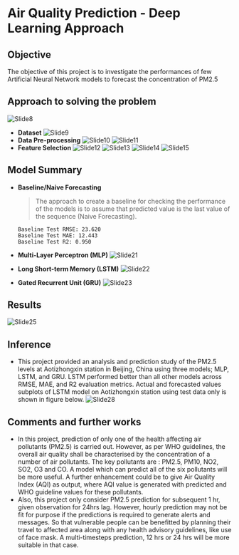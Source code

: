 # **Air Quality Prediction - Deep Learning Approach**

## Objective
The objective of this project is to investigate the performances of few Artificial Neural Network models to forecast the concentration of PM2.5​

## Approach to solving the problem
  ![Slide8](https://github.com/user-attachments/assets/11f6f525-cafd-4213-ae97-dbfc14e929ab)
  * **Dataset**
    ![Slide9](https://github.com/user-attachments/assets/7d84a051-96a7-44cd-8f37-2dc7e8a9a2a6)
  * **Data Pre-processing**
    ![Slide10](https://github.com/user-attachments/assets/73e53d8e-3845-4abf-bc5b-0e5b9d783720)
    ![Slide11](https://github.com/user-attachments/assets/a2f5ca1f-e24a-4b50-81de-b909ad36cd51)
  * **Feature Selection**
    ![Slide12](https://github.com/user-attachments/assets/0f0ffc4a-86a2-4801-a11c-655ec7fdc2c5)
    ![Slide13](https://github.com/user-attachments/assets/5bd6677e-bc31-4380-b1c2-1dc9c82a9af9)
    ![Slide14](https://github.com/user-attachments/assets/8f3c81bb-18c8-47f3-8573-459d81d89e15)
    ![Slide15](https://github.com/user-attachments/assets/a902518a-6d86-437a-a348-8ee476a84d85)
      
## Model Summary
* **Baseline/Naive Forecasting**
  >  The approach to create a baseline for checking the performance of the models is to assume that predicted value is the last value of the sequence (Naive Forecasting).​
    ```
    Baseline Test RMSE: 23.620​
    Baseline Test MAE: 12.443​
    Baseline Test R2: 0.950
    ```

* **Multi-Layer Perceptron (MLP)**
  ![Slide21](https://github.com/user-attachments/assets/48f127e8-3664-499b-ac00-f34232b2f83a)

* **Long Short-term Memory (LSTM)**
  ![Slide22](https://github.com/user-attachments/assets/da720659-21e2-4270-8685-bc81756d9277)

* **Gated Recurrent Unit (GRU)**
  ![Slide23](https://github.com/user-attachments/assets/30e02666-3374-4562-b03c-8ac482c2f376)

## Results
  ![Slide25](https://github.com/user-attachments/assets/d7c17f3c-13bf-4abc-b85d-ee57a8c7961b)

## Inference
* This project provided an analysis and prediction study of the PM2.5 levels at Aotizhongxin station in Beijing, China using three models; MLP, LSTM, and GRU. ​LSTM performed better than all other models across RMSE, MAE, and R2 evaluation metrics.​ Actual and forecasted values subplots of LSTM model on Aotizhongxin station using test data only is shown in figure below.
![Slide28](https://github.com/user-attachments/assets/fc5392ea-585a-45bb-a2d7-513aa43a2d64)

## Comments and further works
* In this project, prediction of only one of the health affecting air pollutants (PM2.5) is carried out. However, as per WHO guidelines, the overall air quality shall be characterised by the concentration of a number of air pollutants. The key pollutants are : PM2.5, PM10, NO2, SO2, O3 and CO. A model which can predict all of the six pollutants will be more useful. A further enhancement could be to give Air Quality Index (AQI) as output, where AQI value is generated with predicted and WHO guideline values for these pollutants.
* Also, this project only consider PM2.5 prediction for subsequent 1 hr, given observation for 24hrs lag. However, hourly prediction may not be fit for purpose if the predictions is required to generate alerts and messages. So that vulnerable people can be benefitted by planning their travel to affected area along with any health advisory guidelines, like use of face mask. A multi-timesteps prediction, 12 hrs or 24 hrs will be more suitable in that case.


  

